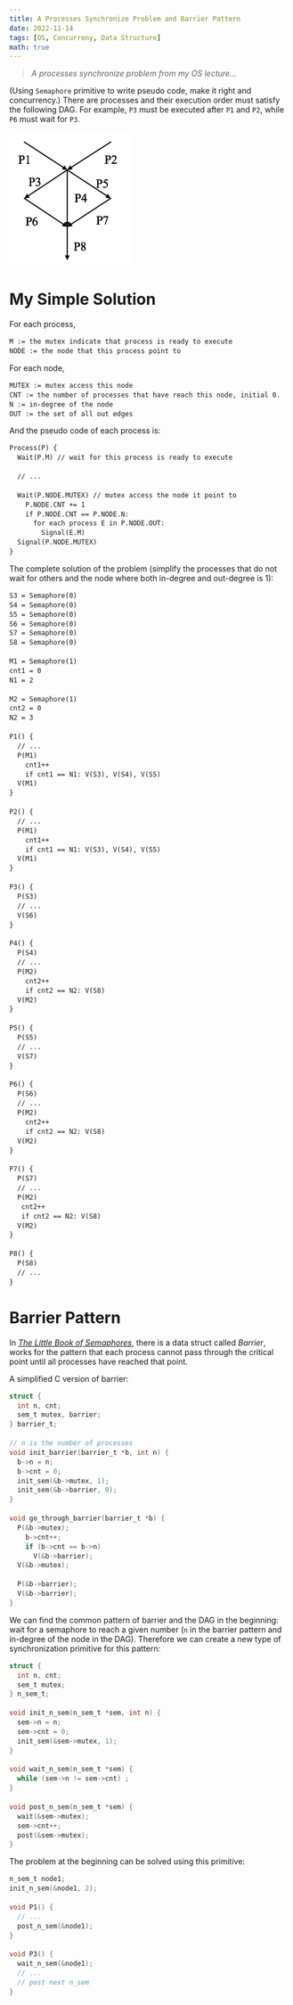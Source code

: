 ```yaml
---
title: A Processes Synchronize Problem and Barrier Pattern
date: 2022-11-14
tags: [OS, Concurreny, Data Structure]
math: true
---
```


> _A processes synchronize problem from my OS lecture..._

(Using `Semaphore` primitive to write pseudo code, make it right and concurrency.) There are processes and their execution order must satisfy the following DAG. For example, `P3` must be executed after `P1` and `P2`, while `P6` must wait for `P3`.

![](././proc_sync_dag.png)

# My Simple Solution

For each process,

```txt
M := the mutex indicate that process is ready to execute
NODE := the node that this process point to
```

For each node,

```txt
MUTEX := mutex access this node
CNT := the number of processes that have reach this node, initial 0.
N := in-degree of the node
OUT := the set of all out edges
```

And the pseudo code of each process is:

```txt
Process(P) {
  Wait(P.M) // wait for this process is ready to execute

  // ...

  Wait(P.NODE.MUTEX) // mutex access the node it point to
    P.NODE.CNT += 1
    if P.NODE.CNT == P.NODE.N:
      for each process E in P.NODE.OUT:
        Signal(E.M)
  Signal(P.NODE.MUTEX)
}
```

The complete solution of the problem (simplify the processes that do not wait for others and the node where both in-degree and out-degree is 1):

```txt
S3 = Semaphore(0)
S4 = Semaphore(0)
S5 = Semaphore(0)
S6 = Semaphore(0)
S7 = Semaphore(0)
S8 = Semaphore(0)

M1 = Semaphore(1)
cnt1 = 0
N1 = 2

M2 = Semaphore(1)
cnt2 = 0
N2 = 3

P1() {
  // ...
  P(M1)
    cnt1++
    if cnt1 == N1: V(S3), V(S4), V(S5)
  V(M1)
}

P2() {
  // ...
  P(M1)
    cnt1++
    if cnt1 == N1: V(S3), V(S4), V(S5)
  V(M1)
}

P3() {
  P(S3)
  // ...
  V(S6)
}

P4() {
  P(S4)
  // ...
  P(M2)
    cnt2++
    if cnt2 == N2: V(S8)
  V(M2)
}

P5() {
  P(S5)
  // ...
  V(S7)
}

P6() {
  P(S6)
  // ...
  P(M2)
    cnt2++
    if cnt2 == N2: V(S8)
  V(M2)
}

P7() {
  P(S7)
  // ...
  P(M2)
   cnt2++
   if cnt2 == N2: V(S8)
  V(M2)
}

P8() {
  P(S8)
  // ...
}
```

# Barrier Pattern

In [_The Little Book of Semaphores_](https://greenteapress.com/wp/semaphores/), there is a data struct called _Barrier_, works for the pattern that each process cannot pass through the critical point until all processes have reached that point.

A simplified C version of barrier:

```C
struct {
  int n, cnt;
  sem_t mutex, barrier;
} barrier_t;

// n is the number of processes
void init_barrier(barrier_t *b, int n) {
  b->n = n;
  b->cnt = 0;
  init_sem(&b->mutex, 1);
  init_sem(&b->barrier, 0);
}

void go_through_barrier(barrier_t *b) {
  P(&b->mutex);
    b->cnt++;
    if (b->cnt == b->n)
      V(&b->barrier);
  V(&b->mutex);

  P(&b->barrier);
  V(&b->barrier);
}
```

We can find the common pattern of barrier and the DAG in the beginning: wait for a semaphore to reach a given number (`n` in the barrier pattern and in-degree of the node in the DAG). Therefore we can create a new type of synchronization primitive for this pattern:

```C
struct {
  int n, cnt;
  sem_t mutex;
} n_sem_t;

void init_n_sem(n_sem_t *sem, int n) {
  sem->n = n;
  sem->cnt = 0;
  init_sem(&sem->mutex, 1);
}

void wait_n_sem(n_sem_t *sem) {
  while (sem->n != sem->cnt) ;
}

void post_n_sem(n_sem_t *sem) {
  wait(&sem->mutex);
  sem->cnt++;
  post(&sem->mutex);
}
```

The problem at the beginning can be solved using this primitive:

```C
n_sem_t node1;
init_n_sem(&node1, 2);

void P1() {
  // ...
  post_n_sem(&node1);
}

void P3() {
  wait_n_sem(&node1);
  // ...
  // post next n_sem
}
```
